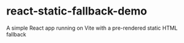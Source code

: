 # react-static-fallback-demo
A simple React app running on Vite with a pre-rendered static HTML fallback
